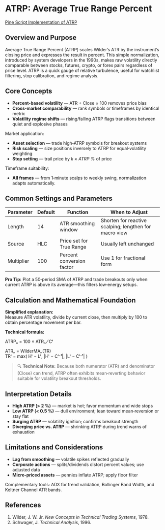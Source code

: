 # ATRP: Average True Range Percent

[Pine Script Implementation of ATRP](https://github.com/mihakralj/pinescript/blob/main/indicators/volatility/atrp.pine)

## Overview and Purpose

Average True Range Percent (ATRP) scales Wilder’s ATR by the instrument’s closing price and expresses the result in percent. This simple normalization, introduced by system developers in the 1990s, makes raw volatility directly comparable between stocks, futures, crypto, or forex pairs regardless of price level. ATRP is a quick gauge of relative turbulence, useful for watchlist filtering, stop calibration, and regime analysis.

## Core Concepts

* **Percent‑based volatility** — ATR ÷ Close × 100 removes price bias  
* **Cross‑market comparability** — rank symbols or timeframes by identical metric  
* **Volatility regime shifts** — rising/falling ATRP flags transitions between quiet and explosive phases  

Market application:  

* **Asset selection** — trade high‑ATRP symbols for breakout systems  
* **Risk scaling** — size positions inversely to ATRP for equal‑volatility weighting  
* **Stop setting** — trail price by *k × ATRP %* of price

Timeframe suitability:  

* **All frames** — from 1‑minute scalps to weekly swing, normalization adapts automatically.

## Common Settings and Parameters

| Parameter | Default | Function | When to Adjust |
|-----------|---------|----------|---------------|
| Length | 14 | ATR smoothing window | Shorten for reactive scalping; lengthen for macro view |
| Source | HLC | Price set for True Range | Usually left unchanged |
| Multiplier | 100 | Percent conversion factor | Use 1 for fractional form |

**Pro Tip:** Plot a 50‑period SMA of ATRP and trade breakouts only when current ATRP is above its average—this filters low‑energy setups.

## Calculation and Mathematical Foundation

**Simplified explanation:**  
Measure ATR volatility, divide by current close, then multiply by 100 to obtain percentage movement per bar.

**Technical formula:**

ATRPₙ = 100 × ATRₙ ⁄ Cᵗ  

ATRₙ = WilderMAₙ(TR)  
TRᵗ = max( Hᵗ − Lᵗ, |Hᵗ − Cᵗ⁻¹|, |Lᵗ − Cᵗ⁻¹| )

> 🔍 **Technical Note:** Because both numerator (ATR) and denominator (Close) can trend, ATRP often exhibits mean‑reverting behavior suitable for volatility breakout thresholds.

## Interpretation Details

* **High ATRP (> 2 %)** — market is hot; favor momentum and wide stops  
* **Low ATRP (< 0.5 %)** — dull environment; lean toward mean‑reversion or stay flat  
* **Surging ATRP** — volatility ignition; confirms breakout strength  
* **Diverging price vs. ATRP** — shrinking ATRP during trend warns of exhaustion

## Limitations and Considerations

* **Lag from smoothing** — volatile spikes reflected gradually  
* **Corporate actions** — splits/dividends distort percent values; use adjusted data  
* **Micro‑priced assets** — pennies inflate ATRP; apply floor filter

Complementary tools: ADX for trend validation, Bollinger Band Width, and Keltner Channel ATR bands.

## References

1. Wilder, J. W. Jr. *New Concepts in Technical Trading Systems*, 1978.  
2. Schwager, J. *Technical Analysis*, 1996.
